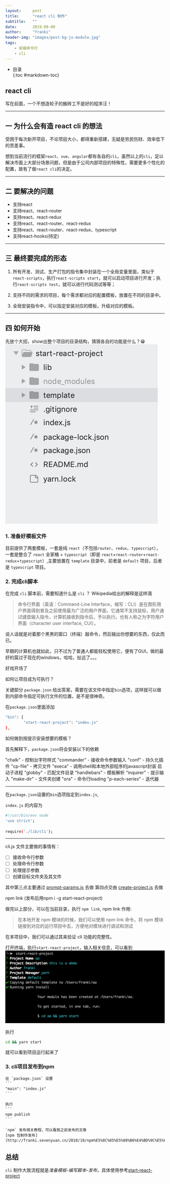 ```yaml
---
layout:     post
title:      "react cli 制作"
subtitle:   ""
date:       2019-09-09
author:     "franki"
header-img: "images/post-bg-js-module.jpg"
tags:
    - 前端命令行
    - cli
---
```


* 目录  
{:toc #markdown-toc}

## react cli

写在前面，一个不想造轮子的搬砖工不是好的程序汪！

---

## 一 为什么会有造 react cli 的想法

受困于每次新开项目，不论项目大小，都得重新搭建，无疑是劳民伤财、效率低下的苦差事。

想到当前流行的框架`react`、`vue`、`angular`都有各自的`cli`，虽然以上的`cli`，足以解决市面上大部分场景问题，但是由于公司内部项目的特殊性，需要更多个性化的配置，故有了做`react cli`的决定。

---

## 二 要解决的问题

* 支持react
* 支持react、react-router
* 支持react、react-redux
* 支持react、react-router、react-redux
* 支持react、react-router、react-redux、typescript
* 支持react-hooks(待定)

---

## 三 最终要完成的形态

1. 所有开发、测试、生产打包的指令集中封装在一个全局变量里面，类似于`react-scripts`，执行`react-scripts start`，就可以启动项目进行开发；执行`react-scripts test`，就可以进行代码测试等等；

2. 支持不同的需求的项目，每个需求都对应的配置模板，放置在不同的目录中。

3. 全局安装指令中，可以指定安装对应的模板，升级对应的模板。

---

## 四 如何开始

先放个大招，show出整个项目的目录结构，猜猜各自的功能是什么？😁
![catalogue](/images/posts/cli/catalogue.png)

### 1. 准备好模板文件

目前提供了两套模板，一套是纯 `react`（不包括`router`、`redux`、`typescript`），一套是整合了 `react` 全家桶 + `typescript`（即是 `react`+`react-router`+`react-redux`+`typescript`）,主要放置在 `template` 目录中，前者是 `default` 项目，后者是 `typescript` 项目。

### 2. 完成cli脚本

在完成 `cli` 脚本前，需要知道什么是 `cli` ？
Wikipedia给出的解释是这样滴
> 命令行界面（英语：Command-Line Interface，缩写：CLI）是在图形用户界面得到普及之前使用最为广泛的用户界面，它通常不支持鼠标，用户通过键盘输入指令，计算机接收到指令后，予以执行。也有人称之为字符用户界面（character user interface, CUI）。

说人话就是对着那个黑黑的窗口（终端）敲命令，然后输出你想要的东西，仅此而已。

早期的计算机也就如此，只不过为了普通人都能轻松使用它，便有了GUI，做的最好的莫过于现在的windows，哈哈，扯远了。。。

好戏开场了

如何让项目成为可执行？

关键部分 `package.json` 给出答案，需要在该文件中指定`bin`选项，这样就可以做到内部命令指定可执行文件的位置，是不是很神奇。

在`package.json`里面添加

```bash
"bin": {
        "start-react-project": "index.js"
},
```

如何做到按提示安装想要的模板？

首先解释下，`package.json`将会安装以下的依赖

"chalk" - 控制台字符样式
"commander" - 接收命令参数输入
"conf" - 持久化插件
"cp-file" - 拷贝文件
"execa" - 调用shell和本地外部程序的javascript封装 启动子进程
"globby" - 匹配文件目录
"handlebars" - 模板解析
"inquirer" - 提示输入
"make-dir" - 文件夹创建
"ora" - 命令行loading
"p-each-series" - 迭代器

---

在`package.json`设置的`bin`选项指定到`index.js`,

`index.js` 的内容为

```bash
#!/usr/bin/env node
'use strict';

require('./lib/cli');
```

---

cli.js 文件主要做的事情有：

* [ ] 接收命令行参数
* [ ] 处理命令行参数
* [ ] 处理提示参数
* [ ] 创建目标文件夹及其文件

其中第三点主要通过 [prompt-params.js](https://github.com/NikFranki/start-react-project/blob/master/lib/default-params.js) 去做
第四点交由 [create-project.js](https://github.com/NikFranki/start-react-project/blob/master/lib/create-project.js) 去做

npm link (发布后用npm i -g start-react-project)

做完以上部分，可以在当前目录，执行 `npm link`, npm link 作用:

> 在本地开发 npm 模块的时候，我们可以使用 npm link 命令，将 npm 模块链接到对应的运行项目中去，方便地对模块进行调试和测试

在本项目中，我们可以通过其来验证 cli 功能的完整性。

打开终端，执行`start-react-project`，输入相关信息，可以看到
![prompt](/images/posts/cli/prompt.png)

执行

```bash
cd && yarn start
```

就可以看到项目运行起来了

### 3. cli项目发布到npm

    在 `package.json` 设置
    ```
    "main": "index.js"
    ```
    
    执行
    ```
    npm publish
    ```
    
    `npm` 发布相关教程，可以看我之前发布的文章
    [npm 包制作发布](http://franki.sevenyuan.cn/2018/10/npm%E5%8C%85%E5%88%B6%E4%BD%9C%E5%8F%91%E5%B8%83%E5%88%9D%E4%BD%93%E9%AA%8C/)

## 总结

`cli` 制作大致流程就是*准备模板-编写脚本-发布*，具体使用参考[start-react-project](https://github.com/NikFranki/start-react-project)

